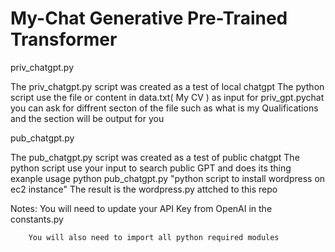 # My-Chat Generative Pre-Trained Transformer

priv_chatgpt.py

The priv_chatgpt.py script was created as a test of local chatgpt
The python script use the file or content in data.txt( My CV ) as input for priv_gpt.pychat
you can ask for diffrent secton of the file such as what is my Qualifications and the section will be output for you

pub_chatgpt.py

The pub_chatgpt.py script was created as a test of public chatgpt
The python script use your input to search public GPT and does its thing
exanple usage  python pub_chatgpt.py "python script to install wordpress on ec2 instance"
The result is the wordpress.py attched to this repo


Notes:  You will need to update your API Key from OpenAI in the constants.py

        You will also need to import all python required modules
